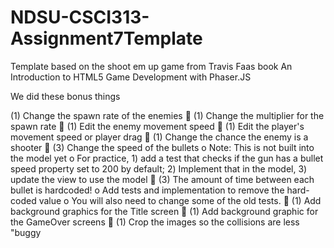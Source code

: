 # NDSU-CSCI313-Assignment7Template
Template based on the shoot em up game from Travis Faas book An Introduction to HTML5 Game Development with Phaser.JS


We did these bonus things

(1) Change the spawn rate of the enemies
 (1) Change the multiplier for the spawn rate
 (1) Edit the enemy movement speed
 (1) Edit the player's movement speed or player drag
 (1) Change the chance the enemy is a shooter
 (3) Change the speed of the bullets
o Note: This is not built into the model yet
o For practice, 1) add a test that checks if the gun has a bullet speed property set to 200
by default; 2) Implement that in the model, 3) update the view to use the model
 (3) The amount of time between each bullet is hardcoded!
o Add tests and implementation to remove the hard-coded value
o You will also need to change some of the old tests.
 (1) Add background graphics for the Title screen
 (1) Add background graphic for the GameOver screens
 (1) Crop the images so the collisions are less "buggy
